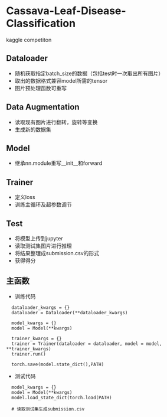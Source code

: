 # Cassava-Leaf-Disease-Classification
kaggle competiton 

## Dataloader
- 随机获取指定batch_size的数据（包括test时一次取出所有图片）
- 取出的数据格式兼容model所需的tensor
- 图片预处理函数可重写

## Data Augmentation
- 读取现有图片进行翻转，旋转等变换
- 生成新的数据集

## Model
- 继承nn.module重写__init__和forward

## Trainer
- 定义loss
- 训练主循环及超参数调节

## Test
- 将模型上传到jupyter
- 读取测试集图片进行推理
- 将结果整理成submission.csv的形式
- 获得得分

## 主函数
- 训练代码
```
  dataloader_kwargs = {}
  dataloader = Dataloader(**dataloader_kwargs)
  
  model_kwargs = {}
  model = Model(**kwargs)
  
  trainer_kwargs = {}
  trainer = Trainer(dataloader = dataloader, model = model, **trainer_kwargs)
  trainer.run()
  
  torch.save(model.state_dict(),PATH)
```
- 测试代码
```
  model_kwargs = {}
  model = Model(**kwargs)
  model.load_state_dict(torch.load(PATH)
  
  # 读取测试集生成submission.csv
```
